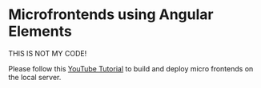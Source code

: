 # Microfrontends using Angular Elements

THIS IS NOT MY CODE! 

Please follow this [YouTube Tutorial](https://www.youtube.com/watch?v=oqle07Ifyoc) to build and deploy micro frontends on the local server.
